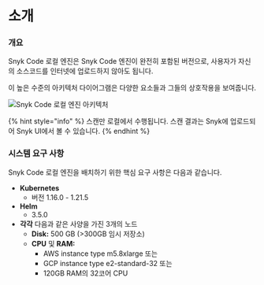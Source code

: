 # 소개

### 개요

Snyk Code 로컬 엔진은 Snyk Code 엔진이 완전히 포함된 버전으로, 사용자가 자신의 소스코드를 인터넷에 업로드하지 않아도 됩니다.

이 높은 수준의 아키텍처 다이어그램은 다양한 요소들과 그들의 상호작용을 보여줍니다.

![Snyk Code 로컬 엔진 아키텍처](<../../../../.gitbook/assets/Screen Shot 2021-11-11 at 2.36.41 PM.png>)

{% hint style="info" %}
스캔만 로컬에서 수행됩니다. 스캔 결과는 Snyk에 업로드되어 Snyk UI에서 볼 수 있습니다.
{% endhint %}

### 시스템 요구 사항

Snyk Code 로컬 엔진을 배치하기 위한 핵심 요구 사항은 다음과 같습니다.

* **Kubernetes**
  * 버전 1.16.0 - 1.21.5
* **Helm**
  * 3.5.0
* **각각** 다음과 같은 사양을 가진 3개의 노드
  * **Disk:** 500 GB (>300GB 임시 저장소)
  * **CPU** 및 **RAM:**
    * AWS instance type m5.8xlarge 또는
    * GCP instance type e2-standard-32 또는
    * 120GB RAM의 32코어 CPU
